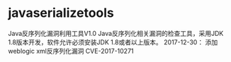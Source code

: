 # javaserializetools
Java反序列化漏洞利用工具V1.0    Java反序列化相关漏洞的检查工具，采用JDK 1.8版本开发，软件允许必须安装JDK 1.8或者以上版本。   2017-12-30： 添加 weblogic xml反序列化漏洞 CVE-2017-10271
